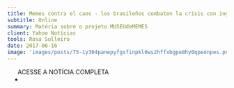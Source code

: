 ```yaml
---
title: Memes contra el caos - los brasileños combaten la crisis con ingenio
subtitle: Online
summary: Matéria sobre o projeto MUSEUdeMEMES
client: Yahoo Notícias
tools: Rosa Sulleiro
date: 2017-06-16
image: 'images/posts/75-1y304panepyfgsfinpkl0ws2hffxbgpe8hy0qpeonpes.png'
---
```




<div class="post__share"><ul class="share__list list-reset">ACESSE A NOTÍCIA COMPLETA<li class="share__item" style="margin-left: 10px"><a class="share__link share__facebook" style="background: #fa5657" href="https://es-us.noticias.yahoo.com/memes-caos-brasile%C3%B1os-combaten-crisis-ingenio-121038623.html 
onclick=window.open(this.href, 'pop-up', 'left=20,top=20,width=500,height=500,toolbar=1,resizable=0'); return false;" title="Link" rel="nofollow"><i class="fa-solid fa-link"></i></a></li></ul></div>
<!-- <div class="gallery-box"><div class="gallery"><img src="/clipping/images/example-1.jpg" loading="lazy" alt="Project"><img src="/clipping/images/example-2.jpg" loading="lazy" alt="Project"></div><em>Gallery / <a href="https://www.freepik.com/" target="_blank">Freepic</a></em></div> -->